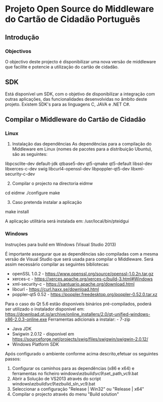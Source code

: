 # Projeto Open Source do Middleware do Cartão de Cidadão Português
## Introdução
### Objectivos

O objectivo deste projecto é disponibilizar uma nova versão de middleware que facilite e potencie a utilização do cartão de cidadão. 

## SDK

Está disponível um SDK, com o objetivo de disponibilizar a integração com outras aplicações, das funcionalidades desenvolvidas no âmbito deste projeto.
Existem SDK's para as linguagens C, JAVA e .NET C#.

## Compilar o Middleware do Cartão de Cidadão

### Linux

1. Instalação das dependências
As dependências para a compilação do Middleware em Linux (nomes de pacotes para a distribuição Ubuntu), são as seguintes:

libpcsclite-dev default-jdk qtbase5-dev qt5-qmake qt5-default libssl-dev libxerces-c-dev swig libcurl4-openssl-dev libpoppler-qt5-dev libxml-security-c-dev

2. Compilar o projecto na directoria eidmw

cd eidmw
./configure
make

3. Caso pretenda instalar a aplicação

make install

A aplicação utilitária será instalada em: /usr/local/bin/pteidgui

### Windows

Instruções para build em Windows (Visual Studio 2013)

É importante assegurar que as dependências são compiladas com a mesma versão de Visual Studio que será usada para compilar o Middleware.
Será assim necessário compilar as seguintes bibliotecas:

- openSSL 1.0.2 -  https://www.openssl.org/source/openssl-1.0.2n.tar.gz
- xerces-c -  https://xerces.apache.org/xerces-c/build-3.html#Windows
- xml-security-c -  https://santuario.apache.org/download.html
- libcurl -  https://curl.haxx.se/download.html
- poppler-qt5 0.52 -  https://poppler.freedesktop.org/poppler-0.52.0.tar.xz

Para o caso do Qt 5.6 estão disponíveis binários pré-compilados, poderá ser utilizado o instalador disponível em:  https://download.qt.io/archive/online_installers/2.0/qt-unified-windows-x86-2.0.3-online.exe
Ferramentas adicionais a instalar: - 7-zip
- Java JDK
- Swigwin 2.0.12 - disponível em  https://sourceforge.net/projects/swig/files/swigwin/swigwin-2.0.12/
- Windows Platform SDK

Após configurado o ambiente conforme acima descrito,efetuar os seguintes passos:
1. Configurar os caminhos para as dependências (x86 e x64) e ferramentas no ficheiro windows\ezbuild\vc9\set_path_vc9.bat
2. Abrir a Solução de VS2013 através do script windows\ezbuild\vc9\ezbuild_sln_vc9.bat
3. Seleccionar a configuração "Release | Win32" ou "Release | x64"
4. Compilar o projecto através do menu "Build solution" 

